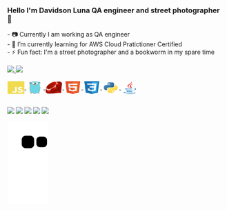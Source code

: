 ### Hello I'm Davidson Luna QA engineer and street photographer 👋
 <div>
- 📷 Currently I am working as QA engineer
 <br>
- 🌱 I’m currently learning for AWS Cloud Pratictioner Certified
 <br>
- ⚡ Fun fact: I'm a street photographer and a bookworm in my spare time 
 <br>
 </div>
 <br>
 <div>
  <a href="https://github.com/davidsonluna">
  <img height="180em" src="https://github-readme-stats.vercel.app/api?username=davidsonluna&show_icons=true&theme=dracula&include_all_commits=true&count_private=true"/>
  <img height="180em" src="https://github-readme-stats.vercel.app/api/top-langs/?username=davidsonluna&layout=compact&langs_count=7&theme=dracula"/>
</div>
<div style="display: inline_block"><br>
  <img align="center" alt="Luna-JS" height="30" width="40" src="https://raw.githubusercontent.com/devicons/devicon/master/icons/javascript/javascript-plain.svg">
  <img align="center" alt="Luna-GO" height="30" width="40" src="https://raw.githubusercontent.com/devicons/devicon/master/icons/go/go-original.svg">
  <img align="center" alt="Luna-Ruby" height="30" width="40" src="https://raw.githubusercontent.com/devicons/devicon/master/icons/ruby/ruby-original.svg">
  <img align="center" alt="Luna-HTML" height="30" width="40" src="https://raw.githubusercontent.com/devicons/devicon/master/icons/html5/html5-original.svg">
  <img align="center" alt="Luna-CSS" height="30" width="40" src="https://raw.githubusercontent.com/devicons/devicon/master/icons/css3/css3-original.svg">
  <img align="center" alt="Luna-Python" height="30" width="40" src="https://raw.githubusercontent.com/devicons/devicon/master/icons/python/python-original.svg">
  <img align="center" alt="Luna-Java" height="30" width="40" src="https://raw.githubusercontent.com/devicons/devicon/master/icons/java/java-original.svg">
</div>
</div>
  
  ##
 
<div> 
    <a href="https://instagram.com/davidsonluna" target="_blank"><img src="https://img.shields.io/badge/-Instagram-%23E4405F?style=for-the-badge&logo=instagram&logoColor=white" target="_blank"></a>
    <a href="https://www.twitch.tv/davidsonluna" target="_blank"><img src="https://img.shields.io/badge/Twitch-9146FF?style=for-the-badge&logo=twitch&logoColor=white" target="_blank"></a>
    <a href="mailto:davidsonluna@gmail.com"><img src="https://img.shields.io/badge/-Gmail-%23333?style=for-the-badge&logo=gmail&logoColor=white" target="_blank"></a>
    <a href="https://www.linkedin.com/in/DavidsonLuna" target="_blank"><img src="https://img.shields.io/badge/-LinkedIn-%230077B5?style=for-the-badge&logo=linkedin&logoColor=white" target="_blank"></a> 
   <a href="https://twitter.com/DavidsonLuna" target="_blank"><img src="https://img.shields.io/badge/Twitter-1DA1F2?style=for-the-badge&logo=twitter&logoColor=white" target="_blank"></a> 
 
 
  ![Snake animation](https://github.com/davidsonluna/davidsonluna/blob/output/github-contribution-grid-snake.svg)
 
</div>
